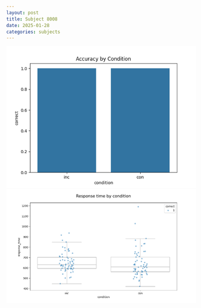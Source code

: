 ```yaml
---
layout: post
title: Subject 8008
date: 2025-01-28
categories: subjects
---
```


![](data/8008/run-24/8008_NF_acc.png)
![](data/8008/run-24/8008_NF_rt.png)
